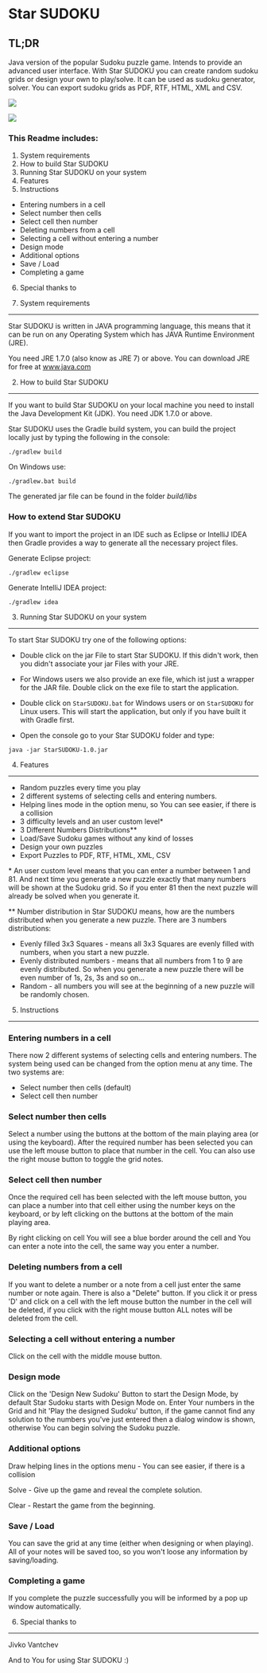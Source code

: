 # Star SUDOKU

## TL;DR

Java version of the popular Sudoku puzzle game. Intends to provide an advanced user interface.
With Star SUDOKU you can create random sudoku grids or design your own to play/solve.
It can be used as sudoku generator, solver. You can export sudoku grids as PDF, RTF, HTML, XML and CSV.

![](screen1.png?raw=true)

![](screen2.png?raw=true)

### This Readme includes:

1. System requirements
2. How to build Star SUDOKU
3. Running Star SUDOKU on your system
4. Features
5. Instructions
  * Entering numbers in a cell
  * Select number then cells
  * Select cell then number
  * Deleting numbers from a cell
  * Selecting a cell without entering a number
  * Design mode
  * Additional options
  * Save / Load
  * Completing a game
6. Special thanks to

1. System requirements
----------------------

Star SUDOKU is written in JAVA programming language, this means that it can be run on any Operating System which has JAVA Runtime Environment (JRE).

You need JRE 1.7.0 (also know as JRE 7) or above. You can download JRE for free at www.java.com

2. How to build Star SUDOKU
---------------------------
If you want to build Star SUDOKU on your local machine you need to install the Java Development Kit (JDK). You need JDK 1.7.0 or above.

Star SUDOKU uses the Gradle build system, you can build the project locally just by typing the following in the console:

```
./gradlew build
```

On Windows use:
```
./gradlew.bat build
```

The generated jar file can be found in the folder _build/libs_

### How to extend Star SUDOKU
If you want to import the project in an IDE such as Eclipse or IntelliJ IDEA then Gradle provides a way to generate all the necessary project files.

Generate Eclipse project:
```
./gradlew eclipse
```

Generate IntelliJ IDEA project:
```
./gradlew idea
```

3. Running Star SUDOKU on your system
-------------------------------------

To start Star SUDOKU try one of the following options:

* Double click on the jar File to start Star SUDOKU. If this didn't work, then you didn't associate your jar Files with your JRE.

* For Windows users we also provide an exe file, which ist just a wrapper for the JAR file. Double click on the exe file to start the application.

* Double click on `StarSUDOKU.bat` for Windows users or on `StarSUDOKU` for Linux users. This will start the application, but only if you have built it with Gradle first.

* Open the console go to your Star SUDOKU folder and type: 
```
java -jar StarSUDOKU-1.0.jar
```

4. Features
-----------

* Random puzzles every time you play
* 2 different systems of selecting cells and entering numbers.
* Helping lines mode in the option menu, so You can see easier, if there is a collision
* 3 difficulty levels and an user custom level\*
* 3 Different Numbers Distributions\*\*
* Load/Save Sudoku games without any kind of losses
* Design your own puzzles
* Export Puzzles to PDF, RTF, HTML, XML, CSV

\* An user custom level means that you can enter a number between 1 and 81. And next time you generate a new puzzle exactly that many numbers will be shown at the Sudoku grid. So if you enter 81 then the next puzzle will already be solved when you generate it.

\*\* Number distribution in Star SUDOKU means, how are the numbers distributed when you generate a new puzzle. There are 3 numbers distributions:

* Evenly filled 3x3 Squares - means all 3x3 Squares are evenly filled with numbers, when you start a new puzzle.
* Evenly distributed numbers - means that all numbers from 1 to 9 are evenly distributed. So when you generate a new puzzle there will be even number of 1s, 2s, 3s and so on...
* Random - all numbers you will see at the beginning of a new puzzle will be randomly chosen.


5. Instructions
---------------

### Entering numbers in a cell
  
There now 2 different systems of selecting cells and entering numbers. The system being used can be changed from the option menu at any time.
The two systems are:

* Select number then cells (default)
* Select cell then number
  
### Select number then cells
  
Select a number using the buttons at the bottom of the main playing area (or using the keyboard). After the required number has been selected you can use the left mouse button to place that number in the cell. You can also use the right mouse button to toggle the grid notes. 

### Select cell then number
  
Once the required cell has been selected with the left mouse button, you can place a number into that cell either using the number keys on the keyboard, or by left clicking on the buttons at the bottom of the main playing area. 

By right clicking on cell You will see a blue border around the cell and You can enter a note into the cell, the same way you enter a number.
  
### Deleting numbers from a cell

If you want to delete a number or a note from a cell just enter the same number or note again. There is also a "Delete" button. If you click it or press 'D' and click on a cell with the left mouse button the number in the cell will be deleted, if you click with the right mouse button ALL notes will be deleted from the cell.  

### Selecting a cell without entering a number
  
Click on the cell with the middle mouse button.

### Design mode

Click on the 'Design New Sudoku' Button to start the Design Mode, by default Star Sudoku starts with Design Mode on. Enter Your numbers in the Grid and hit 'Play the designed Sudoku' button, if the game cannot find any solution to the numbers you've just entered then a dialog window is shown, otherwise You can begin solving the Sudoku puzzle.

### Additional options
  
Draw helping lines in the options menu - You can see easier, if there is a collision

Solve - Give up the game and reveal the complete solution.

Clear - Restart the game from the beginning.

### Save / Load

You can save the grid at any time (either when designing or when playing). All of your notes will be saved too, so you won't loose any information by saving/loading.

### Completing a game

If you complete the puzzle successfully you will be informed by a pop up window automatically. 

6. Special thanks to
--------------------

Jivko Vantchev

And to You for using Star SUDOKU :)
